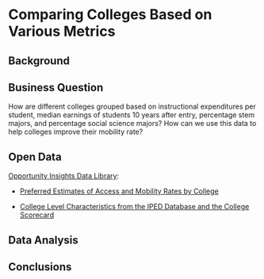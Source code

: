 # Comparing Colleges Based on Various Metrics
## Background


## Business Question
How are different colleges grouped based on instructional expenditures per student, median earnings of students 10 years after entry, percentage stem majors, and percentage social science majors? How can we use this data to help colleges improve their mobility rate?

## Open Data
[Opportunity Insights Data Library](https://opportunityinsights.org/data/?geographic_level=0&topic=105&paper_id=0#resource-listing):

- [Preferred Estimates of Access and Mobility Rates by College](https://github.com/angelali1479/college-data-cluster-analysis/blob/main/mrc_table1.csv)

- [College Level Characteristics from the IPED Database and the College Scorecard](https://github.com/angelali1479/college-data-cluster-analysis/blob/main/mrc_table10.csv)

## Data Analysis

## Conclusions
